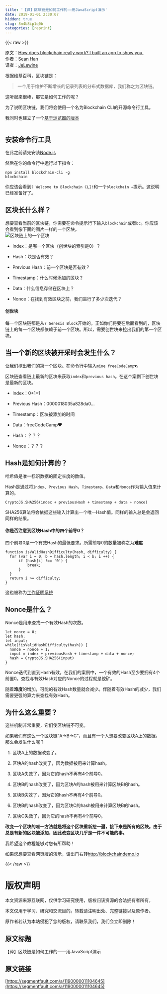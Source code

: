 ```yaml
---
title: '【译】区块链是如何工作的——用JavaScript演示' 
date: 2019-01-01 2:30:07
hidden: true
slug: 8n4b8ip1q0b
categories: [reprint]
---
```


{{< raw >}}

                    
<p>原文：<a href="https://medium.freecodecamp.org/how-does-blockchain-really-work-i-built-an-app-to-show-you-6b70cd4caf7d" rel="nofollow noreferrer" target="_blank">How does blockchain really work? I built an app to show you.</a><br>作者：<a href="https://medium.freecodecamp.org/@seanseany?source=post_header_lockup" rel="nofollow noreferrer" target="_blank">Sean Han</a><br>译者：<a href="http://weibo.com/jly199518" rel="nofollow noreferrer" target="_blank">JeLewine</a></p>
<p>根据维基百科，区块链是：</p>
<blockquote><p>一个用于维护不断增长的记录列表的分布式数据库，我们称之为区块链。</p></blockquote>
<p>这听起来很棒，那它是如何工作的呢？</p>
<p>为了说明区块链，我们将会使用一个名为Blockchain CLI的开源命令行工具。</p>
<p>我同时也建立了一个<a href="http://blockchaindemo.io/" rel="nofollow noreferrer" target="_blank">基于浏览器的版本</a></p>
<p><span class="img-wrap"><img data-src="/img/remote/1460000011104650" src="https://static.alili.tech/img/remote/1460000011104650" alt="" title="" style="cursor: pointer; display: inline;"></span></p>
<h2 id="articleHeader0">安装命令行工具</h2>
<p>在此之前请先安装<a href="https://nodejs.org/download/" rel="nofollow noreferrer" target="_blank">Node.js</a></p>
<p>然后在你的命令行中运行以下指令：</p>
<div class="widget-codetool" style="display:none;">
      <div class="widget-codetool--inner">
      <span class="selectCode code-tool" data-toggle="tooltip" data-placement="top" title="" data-original-title="全选"></span>
      <span type="button" class="copyCode code-tool" data-toggle="tooltip" data-placement="top" data-clipboard-text="npm install blockchain-cli -g
blockchain" title="" data-original-title="复制"></span>
      <span type="button" class="saveToNote code-tool" data-toggle="tooltip" data-placement="top" title="" data-original-title="放进笔记"></span>
      </div>
      </div><pre class="hljs mipsasm"><code>npm <span class="hljs-keyword">install </span><span class="hljs-keyword">blockchain-cli </span>-g
<span class="hljs-keyword">blockchain</span></code></pre>
<p>你应该会看到<code>? Welcome to Blockchain CLI!</code>和一个<code>blockchain →</code>提示。这说明已经准备好了。</p>
<h2 id="articleHeader1">区块长什么样？</h2>
<p>想要查看当前的区块链，你需要在命令提示行下输入<code>blockchain</code>或者<code>bc</code>。你应该会看到像下面的图片一样的一个区块。<br><span class="img-wrap"><img data-src="/img/remote/1460000011104651" src="https://static.alili.tech/img/remote/1460000011104651" alt="区块链上的一个区块" title="区块链上的一个区块" style="cursor: pointer; display: inline;"></span></p>
<ul>
<li><p>Index：是哪一个区块（创世块的索引是0）？</p></li>
<li><p>Hash：块是否有效？</p></li>
<li><p>Previous Hash：前一个区块是否有效？</p></li>
<li><p>Timestamp：什么时候添加的区块？</p></li>
<li><p>Data：什么信息存储在区块上？</p></li>
<li><p>Nonce：在找到有效区块之前，我们进行了多少次迭代？</p></li>
</ul>
<h4>创世块</h4>
<p>每一个区块链都是从<code>? Genesis Block</code>开始的。正如你们将要在后面看到的，区块链上的每一个区块都依赖于前一个区块。所以，需要创世块来挖出我们的第一个区块。</p>
<h2 id="articleHeader2">当一个新的区块被开采时会发生什么？</h2>
<p><span class="img-wrap"><img data-src="/img/remote/1460000011104652" src="https://static.alili.tech/img/remote/1460000011104652" alt="" title="" style="cursor: pointer; display: inline;"></span><br>让我们挖出我们的第一个区块。在命令行中输入<code>mine freeCodeCamp♥︎</code>。</p>
<p>区块链查看链上最新的区块来获取<code>index</code>和<code>previous hash</code>。在这个案例下创世块是最新的区块。</p>
<ul>
<li><p>Index：0+1=1</p></li>
<li><p>Previous Hash：0000018035a828da0…</p></li>
<li><p>Timestamp：区块被添加的时间</p></li>
<li><p>Data：freeCodeCamp❤</p></li>
<li><p>Hash：？？？</p></li>
<li><p>Nonce：？？？</p></li>
</ul>
<h2 id="articleHeader3">Hash是如何计算的？</h2>
<p>哈希值是唯一标识数据的固定长度的数值。</p>
<p>Hash是通过将<code>Index</code>、<code>Previous Hash</code>、<code>Timestamp</code>、<code>Data</code>和<code>Nonce</code>作为输入值来计算的。</p>
<div class="widget-codetool" style="display:none;">
      <div class="widget-codetool--inner">
      <span class="selectCode code-tool" data-toggle="tooltip" data-placement="top" title="" data-original-title="全选"></span>
      <span type="button" class="copyCode code-tool" data-toggle="tooltip" data-placement="top" data-clipboard-text="CryptoJS.SHA256(index + previousHash + timestamp + data + nonce)" title="" data-original-title="复制"></span>
      <span type="button" class="saveToNote code-tool" data-toggle="tooltip" data-placement="top" title="" data-original-title="放进笔记"></span>
      </div>
      </div><pre class="hljs fortran"><code style="word-break: break-word; white-space: initial;">CryptoJS.SHA256(<span class="hljs-built_in">index</span> + previousHash + timestamp + <span class="hljs-keyword">data</span> + nonce)</code></pre>
<p>SHA256算法将会依据这些输入计算出一个唯一Hash值。同样的输入总是会返回同样的结果。</p>
<h4>你是否注意到区块Hash中的四个前导0？</h4>
<p>四个前导0是一个有效Hash的最低要求。所需前导0的数量被称之为<strong>难度</strong></p>
<div class="widget-codetool" style="display:none;">
      <div class="widget-codetool--inner">
      <span class="selectCode code-tool" data-toggle="tooltip" data-placement="top" title="" data-original-title="全选"></span>
      <span type="button" class="copyCode code-tool" data-toggle="tooltip" data-placement="top" data-clipboard-text="function isValidHashDifficulty(hash, difficulty) {
  for (var i = 0, b = hash.length; i < b; i ++) {
      if (hash[i] !== '0') {
          break;
      }
  }
  return i >= difficulty;
}" title="" data-original-title="复制"></span>
      <span type="button" class="saveToNote code-tool" data-toggle="tooltip" data-placement="top" title="" data-original-title="放进笔记"></span>
      </div>
      </div><pre class="hljs matlab"><code><span class="hljs-function"><span class="hljs-keyword">function</span> <span class="hljs-title">isValidHashDifficulty</span><span class="hljs-params">(hash, difficulty)</span> {</span>
  <span class="hljs-keyword">for</span> (var <span class="hljs-built_in">i</span> = <span class="hljs-number">0</span>, b = hash.<span class="hljs-built_in">length</span>; <span class="hljs-built_in">i</span> &lt; b; <span class="hljs-built_in">i</span> ++) {
      if (hash[i] !== <span class="hljs-string">'0'</span>) {
          break;
      }
  }
  <span class="hljs-keyword">return</span> <span class="hljs-built_in">i</span> &gt;= difficulty;
}</code></pre>
<p>这也被称为<a href="https://en.wikipedia.org/wiki/Proof-of-work_system" rel="nofollow noreferrer" target="_blank">工作证明系统</a></p>
<h2 id="articleHeader4">Nonce是什么？</h2>
<p>Nonce是用来查找一个有效Hash的次数。</p>
<div class="widget-codetool" style="display:none;">
      <div class="widget-codetool--inner">
      <span class="selectCode code-tool" data-toggle="tooltip" data-placement="top" title="" data-original-title="全选"></span>
      <span type="button" class="copyCode code-tool" data-toggle="tooltip" data-placement="top" data-clipboard-text="let nonce = 0;
let hash;
let input;
while(!isValidHashDifficulty(hash)) {     
  nonce = nonce + 1;
  input = index + previousHash + timestamp + data + nonce;
  hash = CryptoJS.SHA256(input)
}" title="" data-original-title="复制"></span>
      <span type="button" class="saveToNote code-tool" data-toggle="tooltip" data-placement="top" title="" data-original-title="放进笔记"></span>
      </div>
      </div><pre class="hljs bash"><code><span class="hljs-built_in">let</span> nonce = 0;
<span class="hljs-built_in">let</span> <span class="hljs-built_in">hash</span>;
<span class="hljs-built_in">let</span> input;
<span class="hljs-keyword">while</span>(!isValidHashDifficulty(<span class="hljs-built_in">hash</span>)) {     
  nonce = nonce + 1;
  input = index + previousHash + timestamp + data + nonce;
  <span class="hljs-built_in">hash</span> = CryptoJS.SHA256(input)
}</code></pre>
<p>Nonce迭代到直到Hash有效。在我们的案例中，一个有效的Hash至少要拥有4个前置0。查找与有效Hash对应的Nonce的过程就是挖矿。</p>
<p>随着<strong>难度</strong>的增加，可能的有效Hash数量就会减少。伴随着有效Hash的减少，我们需要更强的算力来查找有效Hash。</p>
<h2 id="articleHeader5">为什么这么重要？</h2>
<p>这些机制非常重要，它们使区块链不可变。</p>
<p>如果我们有这么一个区块链“A-&gt;B-&gt;C”，而且有一个人想要改变区块A上的数据。那么会发生什么呢？</p>
<ol>
<li><p>区块A上的数据改变了。</p></li>
<li><p>区块A的hash改变了，因为数据被用来计算hash。</p></li>
<li><p>区块A失效了，因为它的hash不再有4个前导0。</p></li>
<li><p>区块B的hash改变了，因为区块A的hash被用来计算区块B的hash。</p></li>
<li><p>区块B失效了，因为它的hash不再有4个前导0。</p></li>
<li><p>区块B的hash改变了，因为区块C的hash被用来计算区块B的hash。</p></li>
<li><p>区块C失效了，因为它的hash不再有4个前导0。</p></li>
</ol>
<p><strong>改变一个区块的唯一方法就是将这个区块重新挖一遍，接下来是所有的区块。由于总是有新的区块被添加，因此改变区块几乎是一件不可能的事。</strong></p>
<p>我希望这个教程能够对您有所帮助！</p>
<p>如果您想要查看网页版的演示，请出门右转<a href="http://blockchaindemo.io/" rel="nofollow noreferrer" target="_blank">http://blockchaindemo.io</a></p>

                
{{< /raw >}}

# 版权声明
本文资源来源互联网，仅供学习研究使用，版权归该资源的合法拥有者所有，

本文仅用于学习、研究和交流目的。转载请注明出处、完整链接以及原作者。

原作者若认为本站侵犯了您的版权，请联系我们，我们会立即删除！

## 原文标题
【译】区块链是如何工作的——用JavaScript演示

## 原文链接
[https://segmentfault.com/a/1190000011104645](https://segmentfault.com/a/1190000011104645)

